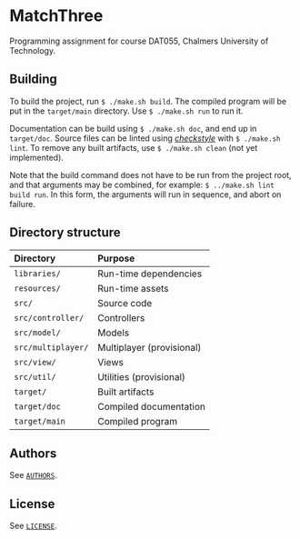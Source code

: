 # MatchThree #

Programming assignment for course DAT055, Chalmers University of Technology.

## Building ##

To build the project, run `$ ./make.sh build`. The compiled program will be put
in the `target/main` directory. Use `$ ./make.sh run` to run it.

Documentation can be build using `$ ./make.sh doc`, and end up in `target/doc`.
Source files can be linted using
*[checkstyle](http://checkstyle.sourceforge.net/)* with `$ ./make.sh lint`. To
remove any built artifacts, use `$ ./make.sh clean` (not yet implemented).

Note that the build command does not have to be run from the project root, and
that arguments may be combined, for example: `$ ../make.sh lint build run`. In
this form, the arguments will run in sequence, and abort on failure.

## Directory structure ##

| Directory          | Purpose                   |
| :----------------- | :------------------------ |
| `libraries/`       | Run-time dependencies     |
| `resources/`       | Run-time assets           |
| `src/`             | Source code               |
| `src/controller/`  | Controllers               |
| `src/model/`       | Models                    |
| `src/multiplayer/` | Multiplayer (provisional) |
| `src/view/`        | Views                     |
| `src/util/`        | Utilities (provisional)   |
| `target/`          | Built artifacts           |
| `target/doc`       | Compiled documentation    |
| `target/main`      | Compiled program          |

## Authors ##

See [`AUTHORS`](AUTHORS).

## License ##

See [`LICENSE`](LICENSE).
